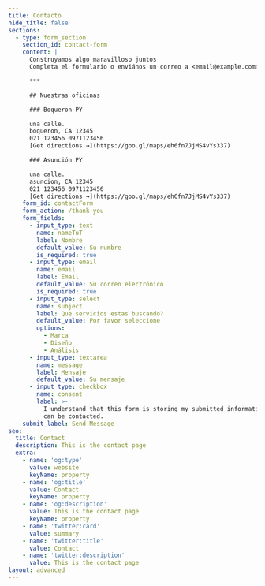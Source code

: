 ```yaml
---
title: Contacto
hide_title: false
sections:
  - type: form_section
    section_id: contact-form
    content: |
      Construyamos algo maravilloso juntos
      Completa el formulario o enviános un correo a <email@example.com>.

      ***

      ## Nuestras oficinas

      ### Boqueron PY

      una calle.
      boqueron, CA 12345
      021 123456 0971123456
      [Get directions →](https://goo.gl/maps/eh6fn7JjMS4vYs337)

      ### Asunción PY

      una calle.
      asuncion, CA 12345
      021 123456 0971123456
      [Get directions →](https://goo.gl/maps/eh6fn7JjMS4vYs337)
    form_id: contactForm
    form_action: /thank-you
    form_fields:
      - input_type: text
        name: nameTuT
        label: Nombre
        default_value: Su numbre
        is_required: true
      - input_type: email
        name: email
        label: Email
        default_value: Su correo electrónico
        is_required: true
      - input_type: select
        name: subject
        label: Que servicios estas buscando?
        default_value: Por favor seleccione
        options:
          - Marca
          - Diseño
          - Análisis
      - input_type: textarea
        name: message
        label: Mensaje
        default_value: Su mensaje
      - input_type: checkbox
        name: consent
        label: >-
          I understand that this form is storing my submitted information so I
          can be contacted.
    submit_label: Send Message
seo:
  title: Contact
  description: This is the contact page
  extra:
    - name: 'og:type'
      value: website
      keyName: property
    - name: 'og:title'
      value: Contact
      keyName: property
    - name: 'og:description'
      value: This is the contact page
      keyName: property
    - name: 'twitter:card'
      value: summary
    - name: 'twitter:title'
      value: Contact
    - name: 'twitter:description'
      value: This is the contact page
layout: advanced
---
```


